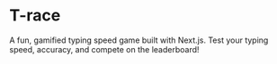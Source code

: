 # T-race
A fun, gamified typing speed game built with Next.js. Test your typing speed, accuracy, and compete on the leaderboard!
